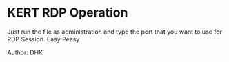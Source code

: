 # KERT RDP Operation

Just run the file as administration and type the port that you want to use for RDP Session.
Easy Peasy

Author: DHK
